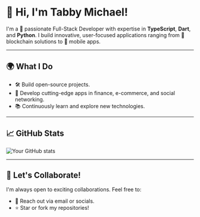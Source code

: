 # 🌟 Hi, I'm Tabby Michael!  

I'm a 🚀 passionate Full-Stack Developer with expertise in **TypeScript**, **Dart**, and **Python**. I build innovative, user-focused applications ranging from 🔗 blockchain solutions to 📱 mobile apps.  

---

## 🌍 What I Do  
- 🛠 Build open-source projects.  
- 💼 Develop cutting-edge apps in finance, e-commerce, and social networking.  
- 📚 Continuously learn and explore new technologies.  

---

## 📈 GitHub Stats  
![Your GitHub stats](https://github-readme-stats.vercel.app/api?username=TabbyMichael&show_icons=true&theme=radical)  

---

## 🤝 Let's Collaborate!  
I'm always open to exciting collaborations. Feel free to:  
- 💬 Reach out via email or socials.  
- ⭐️ Star or fork my repositories!  
